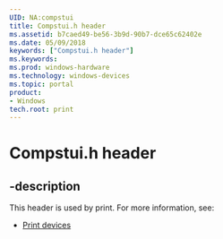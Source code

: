 ```yaml
---
UID: NA:compstui
title: Compstui.h header
ms.assetid: b7caed49-be56-3b9d-90b7-dce65c62402e
ms.date: 05/09/2018
keywords: ["Compstui.h header"]
ms.keywords: 
ms.prod: windows-hardware
ms.technology: windows-devices
ms.topic: portal
product:
- Windows
tech.root: print
---
```


# Compstui.h header


## -description


This header is used by print. For more information, see:

- [Print devices](../_print/index.md)
